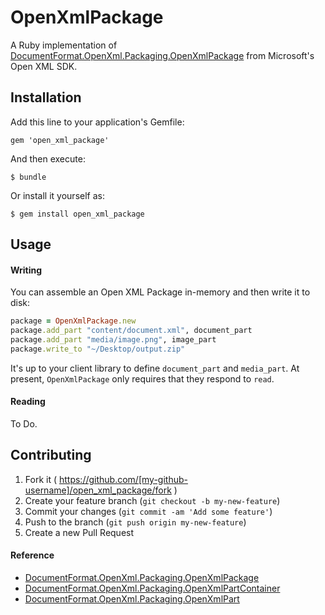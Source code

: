 # OpenXmlPackage

A Ruby implementation of [DocumentFormat.OpenXml.Packaging.OpenXmlPackage](http://msdn.microsoft.com/en-us/library/documentformat.openxml.packaging.openxmlpackage_members(v=office.14).aspx) from Microsoft's Open XML SDK.




## Installation

Add this line to your application's Gemfile:

    gem 'open_xml_package'

And then execute:

    $ bundle

Or install it yourself as:

    $ gem install open_xml_package




## Usage

#### Writing

You can assemble an Open XML Package in-memory and then write it to disk:

```ruby
package = OpenXmlPackage.new
package.add_part "content/document.xml", document_part
package.add_part "media/image.png", image_part
package.write_to "~/Desktop/output.zip"
```

It's up to your client library to define `document_part` and `media_part`. At present, `OpenXmlPackage` only requires that they respond to `read`.


#### Reading

To Do.




## Contributing

1. Fork it ( https://github.com/[my-github-username]/open_xml_package/fork )
2. Create your feature branch (`git checkout -b my-new-feature`)
3. Commit your changes (`git commit -am 'Add some feature'`)
4. Push to the branch (`git push origin my-new-feature`)
5. Create a new Pull Request

#### Reference

 - [DocumentFormat.OpenXml.Packaging.OpenXmlPackage](http://msdn.microsoft.com/en-us/library/documentformat.openxml.packaging.openxmlpackage_members(v=office.14).aspx)
 - [DocumentFormat.OpenXml.Packaging.OpenXmlPartContainer](http://msdn.microsoft.com/en-us/library/documentformat.openxml.packaging.openxmlpartcontainer_members(v=office.14).aspx)
 - [DocumentFormat.OpenXml.Packaging.OpenXmlPart](http://msdn.microsoft.com/en-us/library/documentformat.openxml.packaging.openxmlpart_members(v=office.14).aspx)
